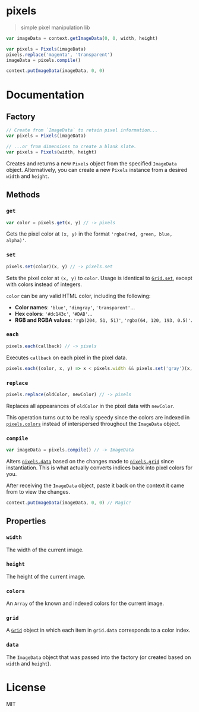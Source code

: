 # pixels
> simple pixel manipulation lib

```javascript
var imageData = context.getImageData(0, 0, width, height)

var pixels = Pixels(imageData)
pixels.replace('magenta', 'transparent')
imageData = pixels.compile()

context.putImageData(imageData, 0, 0)
```

# Documentation

## Factory
```javascript
// Create from `ImageData` to retain pixel information...
var pixels = Pixels(imageData)

// ...or from dimensions to create a blank slate.
var pixels = Pixels(width, height)
```
Creates and returns a new `Pixels` object from the specified `ImageData` object. Alternatively, you can create a new `Pixels` instance from a desired `width` and `height`.

## Methods

### `get`
```javascript
var color = pixels.get(x, y) // -> pixels
```
Gets the pixel color at `(x, y)` in the format `'rgba(red, green, blue, alpha)'`.

### `set`
```javascript
pixels.set(color)(x, y) // -> pixels.set
```
Sets the pixel color at `(x, y)` to `color`. Usage is identical to [`Grid.set`](https://github.com/semibran/grid#set), except with colors instead of integers.

`color` can be any valid HTML color, including the following:
- **Color names**: `'blue'`, `'dimgray'`, `'transparent'`...
- **Hex colors**: `'#dc143c'`, `'#DAB'`...
- **RGB and RGBA values**: `'rgb(204, 51, 51)'`, `'rgba(64, 120, 193, 0.5)'`.

### `each`
```javascript
pixels.each(callback) // -> pixels
```
Executes `callback` on each pixel in the pixel data.

```javascript
pixels.each((color, x, y) => x < pixels.width && pixels.set('gray')(x, y))
```

### `replace`
```javascript
pixels.replace(oldColor, newColor) // -> pixels
```

Replaces all appearances of `oldColor` in the pixel data with `newColor`.

This operation turns out to be really speedy since the colors are indexed in [`pixels.colors`](https://github.com/semibran/pixels#colors) instead of interspersed throughout the `ImageData` object.

### `compile`
```javascript
var imageData = pixels.compile() // -> ImageData
```
Alters [`pixels.data`](https://github.com/semibran/pixels#data) based on the changes made to [`pixels.grid`](https://github.com/semibran/pixels#grid) since instantiation. This is what actually converts indices back into pixel colors for you.

After receiving the `ImageData` object, paste it back on the context it came from to view the changes.
```javascript
context.putImageData(imageData, 0, 0) // Magic!
```

## Properties

### `width`
The width of the current image.

### `height`
The height of the current image.

### `colors`
An `Array` of the known and indexed colors for the current image.

### `grid`
A [`Grid`](https://github.com/semibran/grid) object in which each item in `grid.data` corresponds to a color index.

### `data`
The `ImageData` object that was passed into the factory (or created based on `width` and `height`).

# License
MIT
